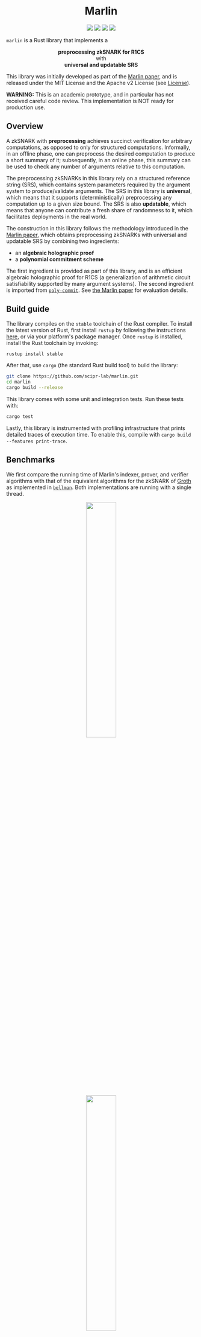 <h1 align="center">Marlin</h1>

<p align="center">
    <a href="https://travis-ci.org/scipr-lab/marlin"><img src="https://travis-ci.org/scipr-lab/marlin.svg?branch=master"></a>
    <a href="https://github.com/scipr-lab/marlin/blob/master/AUTHORS"><img src="https://img.shields.io/badge/authors-SCIPR%20Lab-orange.svg"></a>
    <a href="https://github.com/scipr-lab/marlin/blob/master/LICENSE-APACHE"><img src="https://img.shields.io/badge/license-APACHE-blue.svg"></a>
   <a href="https://github.com/scipr-lab/marlin/blob/master/LICENSE-MIT"><img src="https://img.shields.io/badge/license-MIT-blue.svg"></a>
</p>


`marlin` is a Rust library that implements a
<p align="center">
<b>preprocessing zkSNARK for R1CS</b><br>
with<br>
<b>universal and updatable SRS</b>
</p>

This library was initially developed as part of the [Marlin paper][marlin], and is released under the MIT License and the Apache v2 License (see [License](#license)).

**WARNING:** This is an academic prototype, and in particular has not received careful code review. This implementation is NOT ready for production use.

## Overview

A zkSNARK with **preprocessing** achieves succinct verification for arbitrary computations, as opposed to only for structured computations. Informally, in an offline phase, one can preprocess the desired computation to produce a short summary of it; subsequently, in an online phase, this summary can be used to check any number of arguments relative to this computation.

The preprocessing zkSNARKs in this library rely on a structured reference string (SRS), which contains system parameters required by the argument system to produce/validate arguments. The SRS in this library is **universal**, which means that it supports (deterministically) preprocessing any computation up to a given size bound. The SRS is also **updatable**, which means that anyone can contribute a fresh share of randomness to it, which facilitates deployments in the real world.

The construction in this library follows the methodology introduced in the [Marlin paper][marlin], which obtains preprocessing zkSNARKs with universal and updatable SRS by combining two ingredients:

* an **algebraic holographic proof**
* a **polynomial commitment scheme**

The first ingredient is provided as part of this library, and is an efficient algebraic holographic proof for R1CS (a generalization of arithmetic circuit satisfiability supported by many argument systems). The second ingredient is imported from [`poly-commit`](https://github.com/scipr-lab/poly-commit). See [the Marlin paper][marlin] for evaluation details.

## Build guide

The library compiles on the `stable` toolchain of the Rust compiler. To install the latest version of Rust, first install `rustup` by following the instructions [here](https://rustup.rs/), or via your platform's package manager. Once `rustup` is installed, install the Rust toolchain by invoking:
```bash
rustup install stable
```

After that, use `cargo` (the standard Rust build tool) to build the library:
```bash
git clone https://github.com/scipr-lab/marlin.git
cd marlin
cargo build --release
```

This library comes with some unit and integration tests. Run these tests with:
```bash
cargo test
```

Lastly, this library is instrumented with profiling infrastructure that prints detailed traces of execution time. To enable this, compile with `cargo build --features print-trace`.


## Benchmarks

We first compare the running time of Marlin's indexer, prover, and verifier algorithms with that of the equivalent algorithms for the zkSNARK of [Groth](https://eprint.iacr.org/2016/260) as implemented in [`bellman`](https://github.com/matter-labs/bellman/). Both implementations are running with a single thread.

<p align="center"><img src="https://user-images.githubusercontent.com/3220730/66720341-2f979100-edb0-11e9-8908-7bb432506c62.png" width="40%"></p>
<p align="center"><img src="https://user-images.githubusercontent.com/3220730/66720342-2f979100-edb0-11e9-9ed4-633ebefeccbd.png" width="40%"></p>
<p align="center"><img src="https://user-images.githubusercontent.com/3220730/66720340-2efefa80-edb0-11e9-9c12-2d67d84ea647.png" width="40%"></p>

Below we benchmark the running time of Marlin's indexer and prover on an increasing number of constraints and with an increasing number of threads.

<p align="center"><img src="https://user-images.githubusercontent.com/3220730/66720338-2efefa80-edb0-11e9-9801-b21f97ac944c.png" width="40%"></p>
<p align="center"><img src="https://user-images.githubusercontent.com/3220730/66720339-2efefa80-edb0-11e9-9549-e81ff9e434ab.png" width="40%"></p>

## License

This library is licensed under either of the following licenses, at your discretion.

 * [Apache License Version 2.0](LICENSE-APACHE)
 * [MIT License](LICENSE-MIT)

Unless you explicitly state otherwise, any contribution that you submit to this library shall be dual licensed as above (as defined in the Apache v2 License), without any additional terms or conditions.

[marlin]: https://ia.cr/2019/1047

## Reference paper

[Marlin: Preprocessing zkSNARKs with Universal and Updatable SRS][marlin]     
Alessandro Chiesa, Yuncong Hu, Mary Maller, [Pratyush Mishra](https://www.github.com/pratyush), Noah Vesely, [Nicholas Ward](https://www.github.com/npwardberkeley)     
IACR ePrint Report 2019/1047

## Acknowledgements

This work was supported by: an Engineering and Physical Sciences Research Council grant; a Google Faculty Award; the RISELab at UC Berkeley; and donations from the Ethereum Foundation and the Interchain Foundation.
